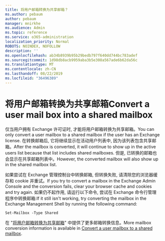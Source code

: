 ```yaml
---
title: 将用户邮箱转换为共享邮箱？
ms.author: pebaum
author: pebaum
manager: mnirkhe
ms.audience: Admin
ms.topic: reference
ms.service: o365-administration
localization_priority: Normal
ROBOTS: NOINDEX, NOFOLLOW
description: ''
ms.openlocfilehash: ab34b8939b95b29bedb797f640dd744bc783adef
ms.sourcegitcommit: 1d98db8acb9959aba3b5e308a567ade6b62da56c
ms.translationtype: MT
ms.contentlocale: zh-CN
ms.lasthandoff: 08/22/2019
ms.locfileid: "36496389"
---
```

# <a name="convert-a-user-mail-box-into-a-shared-mailbox"></a><span data-ttu-id="cb43b-102">将用户邮箱转换为共享邮箱</span><span class="sxs-lookup"><span data-stu-id="cb43b-102">Convert a user mail box into a shared mailbox</span></span>

<span data-ttu-id="cb43b-103">仅当用户拥有 Exchange 许可证时, 才能将用户邮箱转换为共享邮箱。</span><span class="sxs-lookup"><span data-stu-id="cb43b-103">You can only convert a user mailbox to a shared mailbox if the user has an Exchange license.</span></span> <span data-ttu-id="cb43b-104">在转换邮箱后, 它将继续显示在活动用户列表中, 因为该列表包含共享邮箱。</span><span class="sxs-lookup"><span data-stu-id="cb43b-104">After the mailbox is converted, it will continue to show up in the active users list because that list includes shared mailboxes.</span></span> <span data-ttu-id="cb43b-105">但是, 已转换的邮箱也会显示在共享邮箱列表中。</span><span class="sxs-lookup"><span data-stu-id="cb43b-105">However, the converted mailbox will also show up in the shared mailbox list.</span></span> 
  
<span data-ttu-id="cb43b-106">如果尝试在 Exchange 管理控制台中转换邮箱, 但转换失败, 请清除您的浏览器缓存和 cookie 并重试。</span><span class="sxs-lookup"><span data-stu-id="cb43b-106">If you try to convert a mailbox in the Exchange Admin Console and the conversion fails, clear your browser cache and cookies and try again.</span></span> <span data-ttu-id="cb43b-107">如果仍不起作用, 请运行以下命令, 尝试在 Exchange 命令行管理程序中转换邮箱:</span><span class="sxs-lookup"><span data-stu-id="cb43b-107">If it still isn't working, try converting the mailbox in the Exchange Management Shell by running the following command:</span></span>
  
```
Set-Mailbox -Type Shared
```

<span data-ttu-id="cb43b-108">在 "[将用户邮箱转换为共享邮箱](https://docs.microsoft.com/office365/admin/email/convert-user-mailbox-to-shared-mailbox)" 中提供了更多邮箱转换信息。</span><span class="sxs-lookup"><span data-stu-id="cb43b-108">More mailbox conversion information is available in [Convert a user mailbox to a shared mailbox](https://docs.microsoft.com/office365/admin/email/convert-user-mailbox-to-shared-mailbox).</span></span>
  
